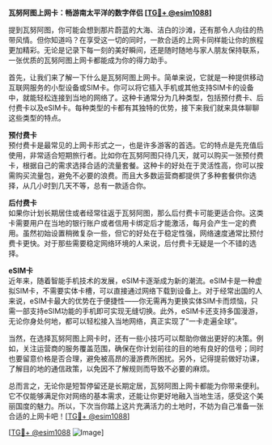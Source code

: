 **瓦努阿图上网卡：畅游南太平洋的数字伴侣 [[TG💪+ @esim1088](https://t.me/s/esim1088)]**

提到瓦努阿图，你可能会想到那片蔚蓝的大海、洁白的沙滩，还有那令人向往的热带风情。但你知道吗？在享受这一切的同时，一款合适的上网卡同样能让你的旅程更加精彩。无论是记录下每一刻的美好瞬间，还是随时随地与家人朋友保持联系，一张优质的瓦努阿图上网卡都能成为你的得力助手。

首先，让我们来了解一下什么是瓦努阿图上网卡。简单来说，它就是一种提供移动互联网服务的小型设备或SIM卡。你可以将它插入手机或其他支持SIM卡的设备中，就能轻松连接到当地的网络了。这种卡通常分为几种类型，包括预付费卡、后付费卡以及eSIM卡。每种类型的卡都有其独特的优势，接下来我们就来具体聊聊这些类型的特点。

**预付费卡**  
预付费卡是最常见的上网卡形式之一，也是许多游客的首选。它的特点是先充值后使用，非常适合短期旅行者。比如你在瓦努阿图只待几天，就可以购买一张预付费卡，根据自己的需求选择合适的流量套餐。这种卡的好处在于灵活性高，你可以按需购买流量包，避免不必要的浪费。而且大多数运营商都提供了多种套餐供你选择，从几小时到几天不等，总有一款适合你。

**后付费卡**  
如果你计划长期居住或者经常往返于瓦努阿图，那么后付费卡可能更适合你。这类卡需要用户在当地的银行账户或者信用卡绑定后才能激活，每月会产生一定的费用。虽然初始设置稍微复杂一些，但它的好处在于稳定性强，网络速度通常比预付费卡更快。对于那些需要稳定网络环境的人来说，后付费卡无疑是一个不错的选择。

**eSIM卡**  
近年来，随着智能手机技术的发展，eSIM卡逐渐成为新的潮流。eSIM卡是一种虚拟SIM卡，不需要实体卡槽，可以直接通过网络下载到设备上。对于经常出国的人来说，eSIM卡最大的优势在于便捷性——你无需再为更换实体SIM卡而烦恼，只需一部支持eSIM功能的手机即可实现无缝切换。此外，eSIM卡还支持多国漫游，无论你身处何地，都可以轻松接入当地网络，真正实现了“一卡走遍全球”。

当然，在选择瓦努阿图上网卡时，还有一些小技巧可以帮助你做出更好的决策。例如，关注运营商的服务覆盖范围，确保在你计划前往的目的地有良好的信号；同时也要留意价格是否合理，避免被高昂的漫游费所困扰。另外，记得提前做好功课，了解目的地的通信政策，以免因不了解规则而导致不必要的麻烦。

总而言之，无论你是短暂停留还是长期定居，瓦努阿图上网卡都能为你带来便利。它不仅能够满足你对网络的基本需求，还能让你更好地融入当地生活，感受这个美丽国度的魅力。所以，下次当你踏上这片充满活力的土地时，不妨为自己准备一张合适的上网卡吧！[[TG💪+ @esim1088](https://t.me/s/esim1088)]

[[TG💪+ @esim1088](https://t.me/s/esim1088) ![Image](https://i.postimg.cc/4NQfJmqS/Snipaste-2025-05-13-00-14-12.png)]